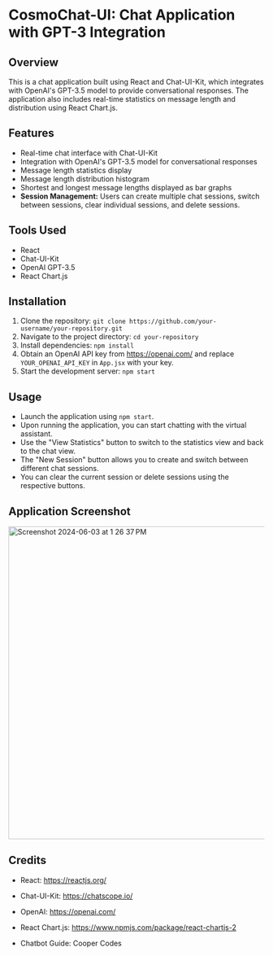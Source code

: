 # CosmoChat-UI: Chat Application with GPT-3 Integration

## Overview
This is a chat application built using React and Chat-UI-Kit, which integrates with OpenAI's GPT-3.5 model to provide conversational responses. The application also includes real-time statistics on message length and distribution using React Chart.js.

## Features
- Real-time chat interface with Chat-UI-Kit
- Integration with OpenAI's GPT-3.5 model for conversational responses
- Message length statistics display
- Message length distribution histogram
- Shortest and longest message lengths displayed as bar graphs
- **Session Management:** Users can create multiple chat sessions, switch between sessions, clear individual sessions, and delete sessions.

## Tools Used
- React
- Chat-UI-Kit
- OpenAI GPT-3.5
- React Chart.js

## Installation
1. Clone the repository: `git clone https://github.com/your-username/your-repository.git`
2. Navigate to the project directory: `cd your-repository`
3. Install dependencies: `npm install`
4. Obtain an OpenAI API key from https://openai.com/ and replace `YOUR_OPENAI_API_KEY` in `App.jsx` with your key.
5. Start the development server: `npm start`

## Usage
- Launch the application using `npm start`.
- Upon running the application, you can start chatting with the virtual assistant.
- Use the "View Statistics" button to switch to the statistics view and back to the chat view.
- The "New Session" button allows you to create and switch between different chat sessions.
- You can clear the current session or delete sessions using the respective buttons.

## Application Screenshot
<img width="615" alt="Screenshot 2024-06-03 at 1 26 37 PM" src="https://github.com/Rishi-245/CosmoChat-UI/assets/78450356/ee6dd741-1abe-482a-a984-6808b74b146e">

## Credits
- React: https://reactjs.org/
- Chat-UI-Kit: https://chatscope.io/
- OpenAI: https://openai.com/
- React Chart.js: https://www.npmjs.com/package/react-chartjs-2

- Chatbot Guide: Cooper Codes
